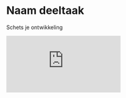 

# Naam deeltaak
Schets je ontwikkeling 

![Latoya’s Moontrip.pdf](https://github.com/latoyaln/schets-je-ontwikkeling/files/13224495/Latoya.s.Moontrip.pdf)
